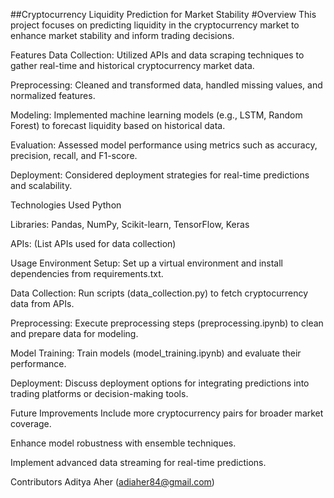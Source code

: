 ##Cryptocurrency Liquidity Prediction for Market Stability
#Overview
This project focuses on predicting liquidity in the cryptocurrency market to enhance market stability and inform trading decisions.

Features
Data Collection: Utilized APIs and data scraping techniques to gather real-time and historical cryptocurrency market data.

Preprocessing: Cleaned and transformed data, handled missing values, and normalized features.

Modeling: Implemented machine learning models (e.g., LSTM, Random Forest) to forecast liquidity based on historical data.

Evaluation: Assessed model performance using metrics such as accuracy, precision, recall, and F1-score.

Deployment: Considered deployment strategies for real-time predictions and scalability.

Technologies Used
Python

Libraries: Pandas, NumPy, Scikit-learn, TensorFlow, Keras

APIs: (List APIs used for data collection)

Usage
Environment Setup: Set up a virtual environment and install dependencies from requirements.txt.

Data Collection: Run scripts (data_collection.py) to fetch cryptocurrency data from APIs.

Preprocessing: Execute preprocessing steps (preprocessing.ipynb) to clean and prepare data for modeling.

Model Training: Train models (model_training.ipynb) and evaluate their performance.

Deployment: Discuss deployment options for integrating predictions into trading platforms or decision-making tools.

Future Improvements
Include more cryptocurrency pairs for broader market coverage.

Enhance model robustness with ensemble techniques.

Implement advanced data streaming for real-time predictions.

Contributors
Aditya Aher (adiaher84@gmail.com)
